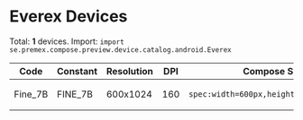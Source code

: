 # Everex Devices

Total: **1** devices. Import: `import se.premex.compose.preview.device.catalog.android.Everex`

| Code | Constant | Resolution | DPI | Compose Spec | Preview Usage |
|------|----------|------------|-----|-------------|---------------|
| Fine_7B | FINE_7B | 600x1024 | 160 | `spec:width=600px,height=1024px,dpi=160` | `@Preview(device = Everex.FINE_7B)` |

<!-- Generated automatically. Do not edit manually. -->
